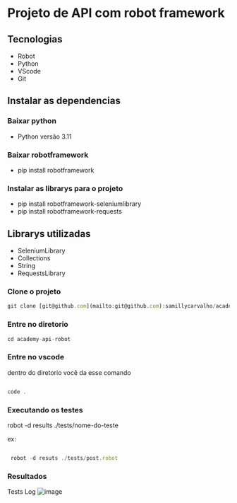 
# Projeto de API com robot framework

## Tecnologias

- Robot
- Python
- VScode
- Git

## Instalar as dependencias

### Baixar python

- Python versão 3.11

### Baixar robotframework

- pip install robotframework

### Instalar as librarys para o projeto

- pip install robotframework-seleniumlibrary
- pip install robotframework-requests

## Librarys utilizadas

- SeleniumLibrary
- Collections
- String
- RequestsLibrary

### Clone o projeto

```jsx
git clone [git@github.com](mailto:git@github.com):samillycarvalho/academy-api-robot.git
```

### Entre no diretorio

```jsx
cd academy-api-robot
```

### Entre no vscode

dentro do diretorio você da esse comando

```jsx

code .
```

### Executando os testes

robot -d results ./tests/nome-do-teste

ex:

```jsx

 robot -d resuts ./tests/post.robot
```

### Resultados

Tests Log
![image](https://github.com/samillycarvalho/serverest-api-robot/assets/116562223/cca0ff2f-d5c2-48b5-9d81-796ba0fdb30f)
